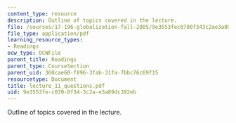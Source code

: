 ```yaml
---
content_type: resource
description: Outline of topics covered in the lecture.
file: /courses/17-196-globalization-fall-2005/9e3553fec0700f343c2ae3a89dc392eb_lecture_11_questions.pdf
file_type: application/pdf
learning_resource_types:
- Readings
ocw_type: OCWFile
parent_title: Readings
parent_type: CourseSection
parent_uid: 360cae60-f896-3fab-31fa-7bbc76c69f15
resourcetype: Document
title: lecture_11_questions.pdf
uid: 9e3553fe-c070-0f34-3c2a-e3a89dc392eb
---
```

Outline of topics covered in the lecture.

